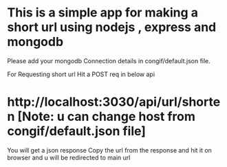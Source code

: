 # This is a simple app for making a short url using nodejs , express and mongodb

Please add your mongodb Connection details in congif/default.json file.

For Requesting short url Hit a POST req in below api

# http://localhost:3030/api/url/shorten   [Note: u can change host from congif/default.json file]
 
 You will get a json response Copy the url from the response and hit it on browser and u will be redirected to main url
 
 
